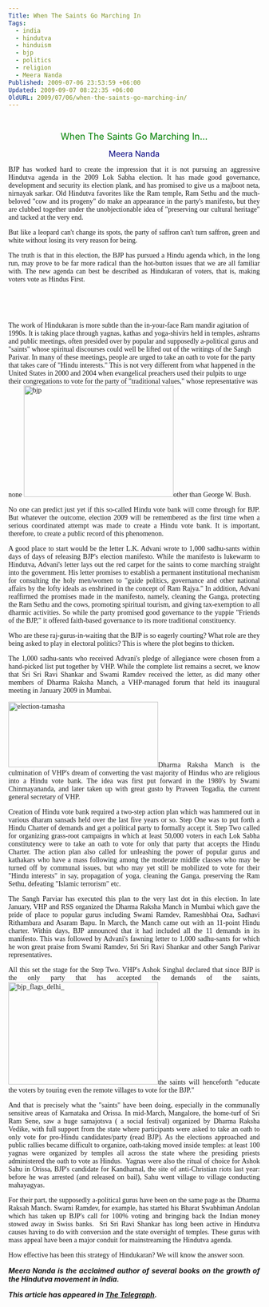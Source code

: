 ```yaml
---
Title: When The Saints Go Marching In
Tags:
  - india
  - hindutva
  - hinduism
  - bjp
  - politics
  - religion
  - Meera Nanda
Published: 2009-07-06 23:53:59 +06:00
Updated: 2009-09-07 08:22:35 +06:00
OldURL: 2009/07/06/when-the-saints-go-marching-in/
---
```


 
<p style="text-align: center;"><span style="font-size: large; color: #008000;">When The Saints Go Marching In…</span></p>
<p style="text-align: center;"><span style="font-size: medium; color: #000080;">Meera Nanda</span></p>
<p style="text-align: justify;"><span style="font-family: Verdana;">BJP has worked hard to create the impression that it is not pursuing an aggressive Hindutva agenda in the 2009 Lok Sabha election. It has made good governance, development and security its election plank, and has promised to give us a majboot neta, nirnayak sarkar. Old Hindutva favorites like the Ram temple, Ram Sethu and the much- beloved "cow and its progeny" do make an appearance in the party's manifesto, but they are clubbed together under the unobjectionable idea of "preserving our cultural heritage" and tacked at the very end.</span></p>
<p style="text-align: justify;"><span style="font-family: Verdana;">But like a leopard can't change its spots, the party of saffron can't turn saffron, green and white without losing its very reason for being.</span></p>
<p style="text-align: justify;"><span style="font-family: Verdana;">The truth is that in this election, the BJP has pursued a Hindu agenda which, in the long run, may prove to be far more radical than the hot-button issues that we are all familiar with. The new agenda can best be described as Hindukaran of voters, that is, making voters vote as Hindus First.</span></p>
<p style="text-align: justify;"> </p>
<p style="text-align: justify;"> </p>

<span style="font-family: Verdana;">The work of Hindukaran is more subtle than the in-your-face Ram mandir agitation of 1990s. It is taking place through yagnas, kathas and yoga-shivirs held in temples, ashrams and public meetings, often presided over by popular and supposedly a-political gurus and "saints" whose spiritual discourses could well be lifted out of the writings of the Sangh Parivar. In many of these meetings, people are urged to take an oath to vote for the party that takes care of "Hindu interests." This is not very different from what happened in the United States in 2000 and 2004 when evangelical preachers used their pulpits to urge their congregations to vote for the party of "traditional values," whose representative was none <a onclick="pageTracker._trackPageview('/outbound/article/beacononline.wordpress.com');" href="https://beacononline.wordpress.com/2008/06/04/"><img class="alignright size-medium wp-image-1356" title="bjp" src="https://nirmukta.com/wp-content/uploads/2009/05/bjp-300x223.jpg" alt="bjp" width="300" height="223" /></a>other than George W. Bush.</span>
<p style="text-align: justify;"><span style="font-family: Verdana;">No one can predict just yet if this so-called Hindu vote bank will come through for BJP. But whatever the outcome, election 2009 will be remembered as the first time when a serious coordinated attempt was made to create a Hindu vote bank. It is important, therefore, to create a public record of this phenomenon.</span></p>
<p style="text-align: justify;"><span style="font-family: Verdana;">A good place to start would be the letter L.K. Advani wrote to 1,000 sadhu-sants within days of days of releasing BJP's election manifesto. While the manifesto is lukewarm to Hindutva, Advani's letter lays out the red carpet for the saints to come marching straight into the government. His letter promises to establish a permanent institutional mechanism for consulting the holy men/women to "guide politics, governance and other national affairs by the lofty ideals as enshrined in the concept of Ram Rajya." In addition, Advani reaffirmed the promises made in the manifesto, namely, cleaning the Ganga, protecting the Ram Sethu and the cows, promoting spiritual tourism, and giving tax-exemption to all dharmic activities. So while the party promised good governance to the yuppie "Friends of the BJP," it offered faith-based governance to its more traditional constituency.</span></p>
<p style="text-align: justify;"><span style="font-family: Verdana;">Who are these raj-gurus-in-waiting that the BJP is so eagerly courting? What role are they being asked to play in electoral politics? This is where the plot begins to thicken.</span></p>
<p style="text-align: justify;"><span style="font-family: Verdana;">The 1,000 sadhu-sants who received Advani's pledge of allegiance were chosen from a hand-picked list put together by VHP. While the complete list remains a secret, we know that Sri Sri Ravi Shankar and Swami Ramdev received the letter, as did many other members of Dharma Raksha Manch, a VHP-managed forum that held its inaugural meeting in January 2009 in Mumbai.</span></p>
<p style="text-align: justify;"><span style="font-family: Verdana;"><a onclick="pageTracker._trackPageview('/outbound/article/www.rediff.com');" href="https://www.rediff.com/election/2004/apr/13equiz.htm"><img class="alignleft size-medium wp-image-1357" title="election-tamasha" src="https://nirmukta.com/wp-content/uploads/2009/05/election-tamasha-300x131.jpg" alt="election-tamasha" width="300" height="131" /></a>Dharma Raksha Manch is the culmination of VHP's dream of converting the vast majority of Hindus who are religious into a Hindu vote bank. The idea was first put forward in the 1980's by Swami Chinmayananda, and later taken up with great gusto by Praveen Togadia, the current general secretary of VHP.</span></p>
<p style="text-align: justify;"><span style="font-family: Verdana;">Creation of Hindu vote bank required a two-step action plan which was hammered out in various dharam sansads held over the last five years or so. Step One was to put forth a Hindu Charter of demands and get a political party to formally accept it. Step Two called for organizing grass-root campaigns in which at least 50,000 voters in each Lok Sabha constitutency were to take an oath to vote for only that party that accepts the Hindu Charter. The action plan also called for unleashing the power of popular gurus and kathakars who have a mass following among the moderate middle classes who may be turned off by communal issues, but who may yet still be mobilized to vote for their "Hindu interests" in say, propagation of yoga, cleaning the Ganga, preserving the Ram Sethu, defeating "Islamic terrorism" etc.</span></p>
<p style="text-align: justify;"><span style="font-family: Verdana;">The Sangh Parviar has executed this plan to the very last dot in this election. In late January, VHP and RSS organized the Dharma Raksha Manch in Mumbai which gave the pride of place to popular gurus including Swami Ramdev, Rameshbhai Oza, Sadhavi Rithambara and Asaram Bapu. In March, the Manch came out with an 11-point Hindu charter. Within days, BJP announced that it had included all the 11 demands in its manifesto. This was followed by Advani's fawning letter to 1,000 sadhu-sants for which he won great praise from Swami Ramdev, Sri Sri Ravi Shankar and other Sangh Parivar representatives.</span></p>
<p style="text-align: justify;"><span style="font-family: Verdana;">All this set the stage for the Step Two. VHP's Ashok Singhal declared that since BJP is the only party that has accepted the demands of the saints, <a onclick="pageTracker._trackPageview('/outbound/article/www.outlookindia.com');" href="https://www.outlookindia.com/pti_coverage.asp?gid=124&amp;id=643103"><img class="alignright size-medium wp-image-1358" title="bjp_flags_delhi_" src="https://nirmukta.com/wp-content/uploads/2009/05/bjp_flags_delhi_-300x205.jpg" alt="bjp_flags_delhi_" width="300" height="205" /></a>the saints will henceforth "educate the voters by touring even the remote villages to vote for the BJP."</span></p>
<p style="text-align: justify;"><span style="font-family: Verdana;">And that is precisely what the "saints" have been doing, especially in the communally sensitive areas of Karnataka and Orissa. In mid-March, Mangalore, the home-turf of Sri Ram Sene, saw a huge samajotsva ( a social festival) organized by Dharma Raksha Vedike, with full support from the state where participants were asked to take an oath to only vote for pro-Hindu candidates/party (read BJP). As the elections approached and public rallies became difficult to organize, oath-taking moved inside temples: at least 100 yagnas were organized by temples all across the state where the presiding priests administered the oath to vote as Hindus.  Yagnas were also the ritual of choice for Ashok Sahu in Orissa, BJP's candidate for Kandhamal, the site of anti-Christian riots last year: before he was arrested (and released on bail), Sahu went village to village conducting mahayagyas.</span></p>
<p style="text-align: justify;"><span style="font-family: Verdana;">For their part, the supposedly a-political gurus have been on the same page as the Dharma Raksah Manch. Swami Ramdev, for example, has started his Bharat Swabhiman Andolan which has taken up BJP's call for 100% voting and bringing back the Indian money stowed away in Swiss banks.  Sri Sri Ravi Shankar has long been active in Hindutva causes having to do with conversion and the state oversight of temples. These gurus with mass appeal have been a major conduit for mainstreaming the Hindutva agenda.</span></p>
<p style="text-align: justify;"><span style="font-family: Verdana;">How effective has been this strategy of Hindukaran? We will know the answer soon.</span></p>
<p style="text-align: justify;"><strong><em>Meera Nanda is the acclaimed author of several books on the growth of the Hindutva movement in India. </em></strong></p>

<strong><em>This article has appeared in <a onclick="pageTracker._trackPageview('/outbound/article/www.telegraphindia.com');" href="https://www.telegraphindia.com/1090512/jsp/opinion/story_10947801.jsp">The Telegraph</a>.</em></strong>

